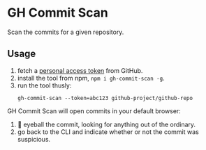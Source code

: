 # GH Commit Scan

Scan the commits for a given repository.

## Usage

1. fetch a [personal access token](https://docs.github.com/en/github/authenticating-to-github/creating-a-personal-access-token) from GitHub.
2. install the tool from npm, `npm i gh-commit-scan -g`.
3. run the tool thusly:
    ```
    gh-commit-scan --token=abc123 github-project/github-repo
    ```

GH Commit Scan will open commits in your default browser:

1. 👀 eyeball the commit, looking for anything out of the ordinary.
2. go back to the CLI and indicate whether or not the commit was suspicious.
